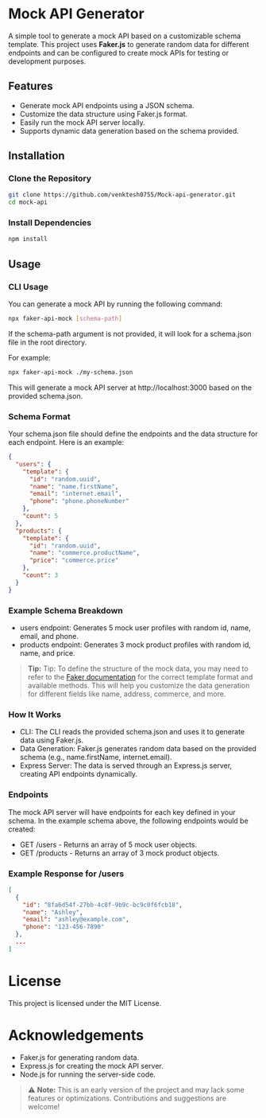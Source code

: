 # Mock API Generator

A simple tool to generate a mock API based on a customizable schema template. This project uses **Faker.js** to generate random data for different endpoints and can be configured to create mock APIs for testing or development purposes.

## Features

- Generate mock API endpoints using a JSON schema.
- Customize the data structure using Faker.js format.
- Easily run the mock API server locally.
- Supports dynamic data generation based on the schema provided.

## Installation

### Clone the Repository

```bash
git clone https://github.com/venktesh0755/Mock-api-generator.git
cd mock-api
```

### Install Dependencies

```bash
npm install
```

## Usage

### CLI Usage
You can generate a mock API by running the following command:

```bash
npx faker-api-mock [schema-path]
```

If the schema-path argument is not provided, it will look for a schema.json file in the root directory.

For example:

```bash
npx faker-api-mock ./my-schema.json
```
This will generate a mock API server at http://localhost:3000 based on the provided schema.json.

### Schema Format
Your schema.json file should define the endpoints and the data structure for each endpoint. Here is an example:

```json
{
  "users": {
    "template": {
      "id": "random.uuid",
      "name": "name.firstName",
      "email": "internet.email",
      "phone": "phone.phoneNumber"
    },
    "count": 5
  },
  "products": {
    "template": {
      "id": "random.uuid",
      "name": "commerce.productName",
      "price": "commerce.price"
    },
    "count": 3
  }
}
```

### Example Schema Breakdown

- users endpoint: Generates 5 mock user profiles with random id, name, email, and phone.
- products endpoint: Generates 3 mock product profiles with random id, name, and price.
 
>  **Tip:** Tip: To define the structure of the mock data, you may need to refer to the [Faker documentation](https://fakerjs.dev/api/) for the correct template format and available methods. This will help you customize the data generation for different fields like name, address, commerce, and more.


### How It Works

- CLI: The CLI reads the provided schema.json and uses it to generate data using Faker.js.
- Data Generation: Faker.js generates random data based on the provided schema (e.g., name.firstName, internet.email).
- Express Server: The data is served through an Express.js server, creating API endpoints dynamically.

### Endpoints

The mock API server will have endpoints for each key defined in your schema. In the example schema above, the following endpoints would be created:

- GET /users - Returns an array of 5 mock user objects.
- GET /products - Returns an array of 3 mock product objects.

### Example Response for /users

```json
[
  {
    "id": "8fa6d54f-27bb-4c8f-9b9c-bc9c0f6fcb18",
    "name": "Ashley",
    "email": "ashley@example.com",
    "phone": "123-456-7890"
  },
  ...
]
```

# License

This project is licensed under the MIT License.

# Acknowledgements

- Faker.js for generating random data.
- Express.js for creating the mock API server.
- Node.js for running the server-side code.



> ⚠️ **Note:** This is an early version of the project and may lack some features or optimizations. Contributions and suggestions are welcome!